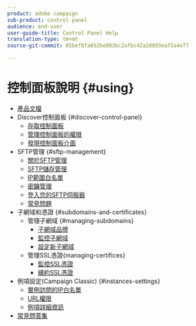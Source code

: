 ```yaml
---
product: adobe campaign
sub-product: control panel
audience: end-user
user-guide-title: Control Panel Help
translation-type: tm+mt
source-git-commit: 85bef8fa652be883bc2afbc42a2d893ea75a4e77

---
```



# 控制面板說明 {#using}

+ [產品文檔](control-panel-home.md)
+ Discover控制面板 {#discover-control-panel}
   + [存取控制面板](discover/using/accessing-control-panel.md)
   + [管理控制面板的權限](discover/using/managing-permissions.md)
   + [發現控制面板介面](discover/using/discovering-the-interface.md)
+ SFTP管理 {#sftp-management}
   + [關於SFTP管理](sftp/using/about-sftp-management.md)
   + [SFTP儲存管理](sftp/using/sftp-storage-management.md)
   + [IP範圍白名單](sftp/using/ip-range-whitelisting.md)
   + [密鑰管理](sftp/using/key-management.md)
   + [登入您的SFTP伺服器](sftp/using/logging-into-sftp-server.md)
   + [常見問題](sftp/using/common-questions.md)
+ 子網域和憑證 {#subdomains-and-certificates}
   + 管理子網域 {#managing-subdomains}
      + [子網域品牌](subdomains-certificates/using/subdomains-branding.md)
      + [監控子網域](subdomains-certificates/using/monitoring-subdomains.md)
      + [設定新子網域](subdomains-certificates/using/setting-up-new-subdomain.md)
   + 管理SSL憑證{managing-certifices}
      + [監控SSL憑證](subdomains-certificates/using/monitoring-ssl-certificates.md)
      + [續約SSL憑證](subdomains-certificates/using/renewing-subdomain-certificate.md)
+ 例項設定(Campaign Classic) {#instances-settings}
   + [實例訪問的IP白名單](instances-settings/using/ip-whitelisting-instance-access.md)
   + [URL權限](instances-settings/using/url-permissions.md)
   + [例項詳細資訊](instances-settings/using/instance-details.md)
+ [常見問答集](faq.md)
